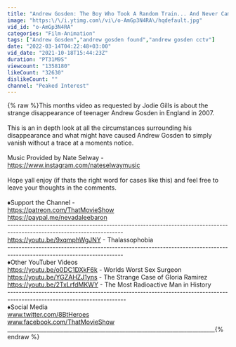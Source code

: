 ```yaml
---
title: "Andrew Gosden: The Boy Who Took A Random Train... And Never Came Home"
image: "https:\/\/i.ytimg.com\/vi\/o-AmGp3N4RA\/hqdefault.jpg"
vid_id: "o-AmGp3N4RA"
categories: "Film-Animation"
tags: ["Andrew Gosden","andrew gosden found","andrew gosden cctv"]
date: "2022-03-14T04:22:48+03:00"
vid_date: "2021-10-18T15:44:23Z"
duration: "PT31M9S"
viewcount: "1358180"
likeCount: "32630"
dislikeCount: ""
channel: "Peaked Interest"
---
```

{% raw %}This months video as requested by Jodie Gills is about the strange disappearance of teenager Andrew Gosden in England in 2007. <br /><br />This is an in depth look at all the circumstances surrounding his disappearance and what might have caused Andrew Gosden to simply vanish without a trace at a moments notice. <br /><br />Music Provided by Nate Selway - <a rel="nofollow" target="blank" href="https://www.instagram.com/nateselwaymusic">https://www.instagram.com/nateselwaymusic</a><br /><br />Hope yall enjoy (if thats the right word for cases like this) and feel free to leave your thoughts in the comments. <br /><br />♦Support the Channel - <br /><a rel="nofollow" target="blank" href="https://patreon.com/ThatMovieShow">https://patreon.com/ThatMovieShow</a><br /><a rel="nofollow" target="blank" href="https://paypal.me/nevadaleebaron">https://paypal.me/nevadaleebaron</a> <br />-----------------------------------------------------------------------------------------------------------------------<br /><a rel="nofollow" target="blank" href="https://youtu.be/9xqmphWgJNY">https://youtu.be/9xqmphWgJNY</a> - Thalassophobia<br />-----------------------------------------------------------------------------------------------------------------------<br />♦Other YouTuber Videos<br /><a rel="nofollow" target="blank" href="https://youtu.be/o0DC1DXkF6k">https://youtu.be/o0DC1DXkF6k</a> - Worlds Worst Sex Surgeon <br /><a rel="nofollow" target="blank" href="https://youtu.be/YGZAHZJ1yns">https://youtu.be/YGZAHZJ1yns</a> - The Strange Case of Gloria Ramirez<br /><a rel="nofollow" target="blank" href="https://youtu.be/2TxLrfdMKWY">https://youtu.be/2TxLrfdMKWY</a> - The Most Radioactive Man in History<br />------------------------------------------------------------------------------------------------------------------------<br />♦Social Media<br />www.twitter.com/8BtHeroes<br />www.facebook.com/ThatMovieShow<br />__________________________________________________________________________{% endraw %}
